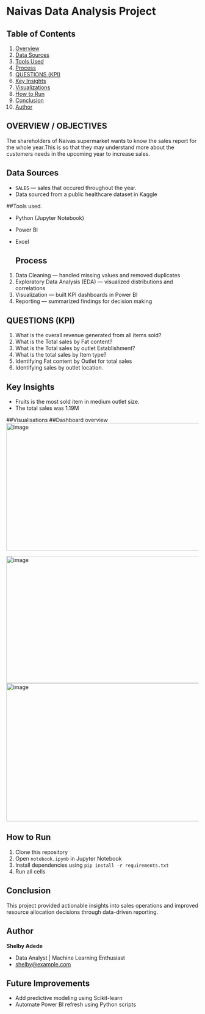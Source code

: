 # Naivas Data Analysis Project


## Table of Contents
1. [Overview](#overview)
2. [Data Sources](#data-sources)
3. [Tools Used](#tools-used)
4. [Process](#process)
5.  [QUESTIONS (KPI)](#QUESTIONS (KPI))
6. [Key Insights](#key-insights)
7. [Visualizations](#visualizations)
8. [How to Run](#how-to-run)
9. [Conclusion](#conclusion)
10. [Author](#author)




## OVERVIEW / OBJECTIVES
The shareholders of Naivas supermarket wants to know the sales report for the whole year.This is so that they may understand more about the customers needs in the upcoming year to increase sales.

## Data Sources
- `SALES` — sales that occured throughout the year.    
- Data sourced from a public healthcare dataset in Kaggle

##Tools used.
- Python (Jupyter Notebook)
- Power BI
- Excel
  
  ##  Process
1. Data Cleaning — handled missing values and removed duplicates  
2. Exploratory Data Analysis (EDA) — visualized distributions and correlations  
3. Visualization — built KPI dashboards in Power BI  
4. Reporting — summarized findings for decision making

  ## QUESTIONS (KPI)
1.  What is the overall revenue generated from all items sold?
2.  What is the Total sales by Fat content?
3.   What is the Total sales by outlet Establishment?
4.  What is the total sales by Item type?
5.  Identifying Fat content by Outlet for total sales
6.  Identifying sales by outlet location.

 ## Key Insights
- Fruits is the most sold item in medium outlet size.
-  The total sales was 1.19M 
 
  
  ##Visualisations
##Dashboard overview
<img width="617" height="334" alt="image" src="https://github.com/user-attachments/assets/011f0e7b-de74-4beb-8118-576df43c3af2" />

<img width="637" height="333" alt="image" src="https://github.com/user-attachments/assets/4265a1b6-5b9d-4c86-8487-18ff260a128e" /> 

<img width="668" height="362" alt="image" src="https://github.com/user-attachments/assets/c6e313cc-bb66-4821-b68d-e26c6a07208b" />





##  How to Run
1. Clone this repository  
2. Open `notebook.ipynb` in Jupyter Notebook  
3. Install dependencies using `pip install -r requirements.txt`
4. Run all cells
   
##  Conclusion
This project provided actionable insights into sales operations and improved resource allocation decisions through data-driven reporting.

## Author
**Shelby Adede**  
- Data Analyst | Machine Learning Enthusiast  
-  shelby@example.com  

  ##  Future Improvements
- Add predictive modeling using Scikit-learn  
- Automate Power BI refresh using Python scripts







  

